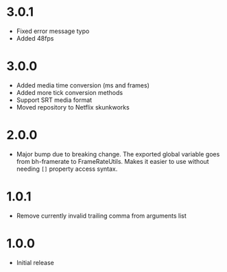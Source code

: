 # 3.0.1

- Fixed error message typo
- Added 48fps

# 3.0.0

- Added media time conversion (ms and frames)
- Added more tick conversion methods
- Support SRT media format
- Moved repository to Netflix skunkworks

# 2.0.0

- Major bump due to breaking change. The exported global variable goes from
  bh-framerate to FrameRateUtils. Makes it easier to use without needing `[]`
  property access syntax.

# 1.0.1

- Remove currently invalid trailing comma from arguments list

# 1.0.0

* Initial release

